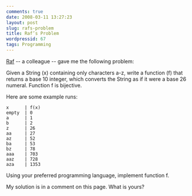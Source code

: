 ```yaml
---
comments: true
date: 2008-03-11 13:27:23
layout: post
slug: rafs-problem
title: Raf’s Problem
wordpressid: 67
tags: Programming
---
```



[Raf](http://rafs-blog.blogspot.com/) -- a colleague -- gave me the following problem:



> 
Given a String (x) containing only characters a-z, write a function (f) that returns a base 10 integer, which converts the String as if it were a base 26 numeral. Function f is bijective.




Here are some example runs:


    
    
    x      | f(x)
    empty  | 0
    a      | 1
    b      | 2
    z      | 26
    aa     | 27
    az     | 52
    ba     | 53
    bz     | 78
    aaa    | 703
    aaz    | 728
    aza    | 1353
    



Using your preferred programming language, implement function f.

My solution is in a comment on this page. What is yours?


